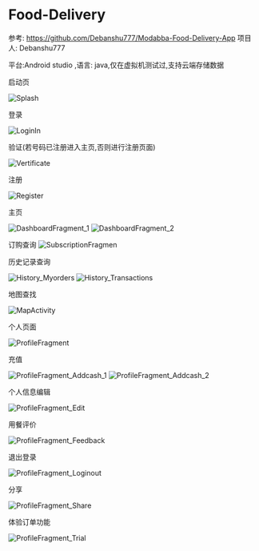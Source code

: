 # Food-Delivery
参考: https://github.com/Debanshu777/Modabba-Food-Delivery-App
项目人: Debanshu777

平台:Android studio ,语言: java,仅在虚拟机测试过,支持云端存储数据

启动页

![Splash](https://github.com/GuoBettyMs/Food-Delivery/assets/110532030/2c9c786a-d001-47d5-acb1-fe356817a80b)

登录

![LoginIn](https://github.com/GuoBettyMs/Food-Delivery/assets/110532030/e8ac5782-baa7-4130-a032-ba9530ba7c63)

验证(若号码已注册进入主页,否则进行注册页面)

![Vertificate](https://github.com/GuoBettyMs/Food-Delivery/assets/110532030/db8772d4-10e2-4fb6-85c9-e97129bc08de)

注册

![Register](https://github.com/GuoBettyMs/Food-Delivery/assets/110532030/4f27b160-cc18-4400-ae11-cf4b76e77fdc)

主页

![DashboardFragment_1](https://github.com/GuoBettyMs/Food-Delivery/assets/110532030/d232c7e2-716f-405d-973f-520f107c5625)
![DashboardFragment_2](https://github.com/GuoBettyMs/Food-Delivery/assets/110532030/7fb7493b-86e3-4bf4-93d7-97ab61639c30)

订购查询
![SubscriptionFragmen](https://github.com/GuoBettyMs/Food-Delivery/assets/110532030/a97d8c94-2900-4edd-9386-d4f87f4c3fb6)


历史记录查询

![History_Myorders](https://github.com/GuoBettyMs/Food-Delivery/assets/110532030/3036be19-fdd1-4fc2-91b9-15510f110535)
![History_Transactions](https://github.com/GuoBettyMs/Food-Delivery/assets/110532030/a0cb3418-d80a-499a-a244-0deba068ceaa)

地图查找

![MapActivity](https://github.com/GuoBettyMs/Food-Delivery/assets/110532030/efb4d3d2-e41d-4d1d-b526-ecce01769e3e)

个人页面

![ProfileFragment](https://github.com/GuoBettyMs/Food-Delivery/assets/110532030/7743f1f6-d332-4313-a858-f6b54f3eb55d)

充值

![ProfileFragment_Addcash_1](https://github.com/GuoBettyMs/Food-Delivery/assets/110532030/7c655f6e-8282-4de9-b29b-ddc22f38fb41)
![ProfileFragment_Addcash_2](https://github.com/GuoBettyMs/Food-Delivery/assets/110532030/1caeab92-452c-4bb3-aaa8-3fe6a37023e9)

个人信息编辑

![ProfileFragment_Edit](https://github.com/GuoBettyMs/Food-Delivery/assets/110532030/cbc99540-b28d-4cca-a459-e87b4f5a43a5)

用餐评价

![ProfileFragment_Feedback](https://github.com/GuoBettyMs/Food-Delivery/assets/110532030/b92a18fd-0806-45db-b3b2-f1eb869be0eb)

退出登录

![ProfileFragment_Loginout](https://github.com/GuoBettyMs/Food-Delivery/assets/110532030/e0b0d965-c811-46ad-a5b1-0015935d5a2a)


分享

![ProfileFragment_Share](https://github.com/GuoBettyMs/Food-Delivery/assets/110532030/fdf3e5c2-3671-4b82-8cab-46987c66d745)

体验订单功能

![ProfileFragment_Trial](https://github.com/GuoBettyMs/Food-Delivery/assets/110532030/1a5da163-0c41-4491-89aa-de8047b9471f)

